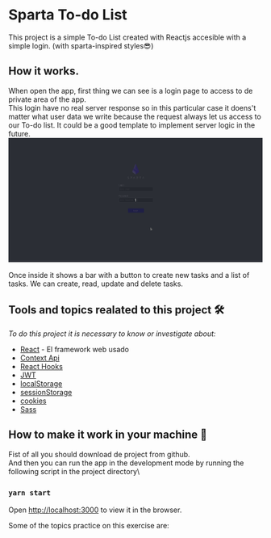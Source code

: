 # Sparta To-do List

This project is a simple To-do List created with Reactjs accesible with a simple login. (with sparta-inspired styles😎)

## How it works.

When open the app, first thing we can see is a login page to access to de private area of the app.\
This login have no real server response so in this particular case it doens't matter what user data we write because the request always let us access to our To-do list. It could be a good template to implement server logic in the future.
![](https://raw.githubusercontent.com/Albametnet/SparCodetest-Todo-list/master/src/images/login.gif)


Once inside it shows a bar with a button to create new tasks and a list of tasks. We can create, read, update and delete tasks.

## Tools and topics realated to this project 🛠️

_To do this project it is necessary to know or investigate about:_

* [React](http://www.dropwizard.io/1.0.2/docs/) - El framework web usado
* [Context Api]()
* [React Hooks]() 
* [JWT]() 
* [localStorage]()
* [sessionStorage]()
* [cookies]()
* [Sass]() 


## How to make it work in your machine  🚀

Fist of all you should download de project from github.\
And then you can run the app in the development mode by running the following script in the project directory\
### `yarn start`
Open [http://localhost:3000](http://localhost:3000) to view it in the browser. 

Some of the topics practice on this exercise are:
